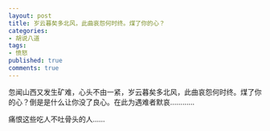 ```yaml
---
layout: post
title: 岁云暮矣多北风，此曲哀怨何时终。煤了你的心？
categories:
- 胡说八道
tags:
- 愤怒
published: true
comments: true
---
```

<p> 忽闻山西又发生矿难，心头不由一紧，岁云暮矣多北风，此曲哀怨何时终。煤了你的心？倒是是什么让你没了良心。在此为遇难者默哀…………</p>

<p>痛恨这些吃人不吐骨头的人……</p>
